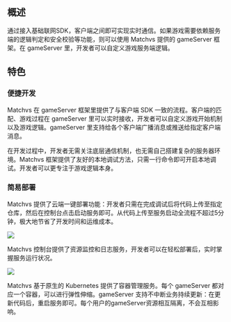 ## 概述

通过接入基础联网SDK，客户端之间即可实现实时通信。如果游戏需要依赖服务端的逻辑判定和安全校验等功能，则可以使用 Matchvs 提供的 gameServer 框架。在 gameServer 里，开发者可以自定义游戏服务端逻辑。

## 特色

### 便捷开发

Matchvs 在 gameServer 框架里提供了与客户端 SDK 一致的流程。客户端的匹配、游戏过程在 gameServer 里可以实时接收，开发者可以自定义游戏开始机制以及游戏逻辑。gameServer 里支持给各个客户端广播消息或推送给指定客户端消息。

在开发过程中，开发者无需关注底层通信机制，也无需自己搭建复杂的服务器环境。Matchvs 框架提供了友好的本地调试方法，只需一行命令即可开启本地调试。开发者可以更专注于游戏逻辑本身。

### 简易部署

Matchvs 提供了云端一键部署功能：开发者只需在完成调试后将代码上传至指定仓库，然后在控制台点击启动服务即可。从代码上传至服务启动全流程不超过5分钟，极大地节省了开发时间和运维成本。

![](http://imgs.matchvs.com/static/gs_intro1.png)



Matchvs 控制台提供了资源监控和日志服务，开发者可以在轻松部署后，实时掌握服务运行状况。

![](http://imgs.matchvs.com/static/gs_data.png)



  Matchvs 基于原生的 Kubernetes 提供了容器管理服务。每个 gameServer 都对应一个容器，可以进行弹性伸缩。gameServer 支持不中断业务持续更新：在更新代码后，重启服务即可。每个用户的gameServer资源相互隔离，不会互相影响。


